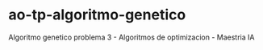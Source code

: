 # ao-tp-algoritmo-genetico
Algoritmo genetico problema 3 - Algoritmos de optimizacion - Maestria IA
